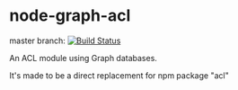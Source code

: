 node-graph-acl
==============


master branch: [![Build Status](https://travis-ci.org/washimimizuku/node-graph-acl.png?branch=master)](https://github.com/ydigital-factory/node-graph-acl)


An ACL module using Graph databases.

It's made to be a direct replacement for npm package "acl"

